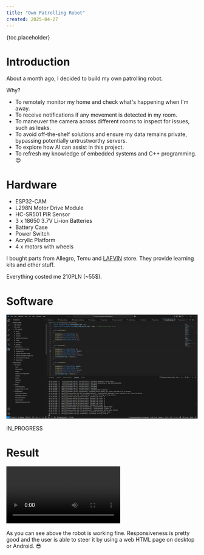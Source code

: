 ```yaml
---
title: "Own Patrolling Robot"
created: 2025-04-27
---
```


{toc.placeholder}

# Introduction

About a month ago, I decided to build my own patrolling robot.

Why?

* To remotely monitor my home and check what's happening when I'm away.
* To receive notifications if any movement is detected in my room.
* To maneuver the camera across different rooms to inspect for issues, such as leaks.
* To avoid off-the-shelf solutions and ensure my data remains private, bypassing potentially untrustworthy servers.
* To explore how AI can assist in this project.
* To refresh my knowledge of embedded systems and C++ programming. 😊

# Hardware

* ESP32-CAM
* L298N Motor Drive Module
* HC-SR501 PIR Sensor
* 3 x 18650 3.7V Li-ion Batteries
* Battery Case
* Power Switch
* Acrylic Platform
* 4 x motors with wheels

I bought parts from Allegro, Temu and [LAFVIN](https://lafvintech.com/) store.
They provide learning kits and other stuff.

Everything costed me 210PLN (~55$).

# Software

![Visual Studio Code](studio_code.png)

IN_PROGRESS

# Result

<video src="roaming_around.mp4" class="markdown-img" controls>Result Vid</video>

As you can see above the robot is working fine.
Responsiveness is pretty good and the user is able to steer it by using a web HTML page on desktop or Android. 😎
